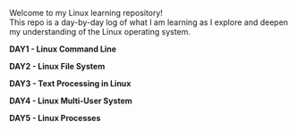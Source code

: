 Welcome to my Linux learning repository!  
This repo is a day-by-day log of what I am learning as I explore and deepen my understanding of the Linux operating system.

**DAY1 - Linux Command Line**

**DAY2 - Linux File System**

**DAY3 - Text Processing in Linux**

**DAY4 - Linux Multi-User System**

**DAY5 - Linux Processes**
